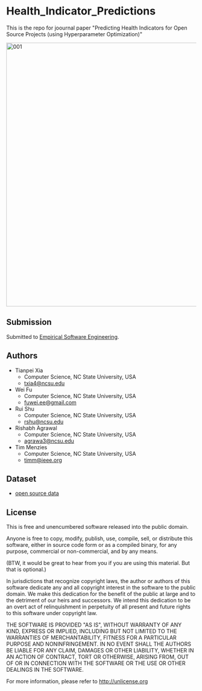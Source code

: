 # Health_Indicator_Predictions

This is the repo for joournal paper "Predicting Health Indicators for Open Source Projects (using Hyperparameter Optimization)"

<img width="700" alt="001" src="https://user-images.githubusercontent.com/16036156/158908059-fe75b45b-9040-401a-a133-e3cc88a48edb.jpg">

## Submission 

Submitted to [Empirical Software Engineering](https://www.springer.com/journal/10664).

## Authors

+ Tianpei Xia
  + Computer Science, NC State University, USA 
  + txia4@ncsu.edu
+ Wei Fu
  + Computer Science, NC State University, USA 
  + fuwei.ee@gmail.com
+ Rui Shu
  + Computer Science, NC State University, USA 
  + rshu@ncsu.edu
+ Rishabh Agrawal
  + Computer Science, NC State University, USA 
  + agrawa3@ncsu.edu
+ Tim Menzies
  + Computer Science, NC State University, USA 
  + timm@ieee.org

## Dataset

+ [open source data](https://github.com/arennax/Health_Indicator_Prediction/tree/master/experiment_data_cleaned)

## License

This is free and unencumbered software released into the public domain.

Anyone is free to copy, modify, publish, use, compile, sell, or distribute this software, either in source code form or as a compiled binary, for any purpose, commercial or non-commercial, and by any means.

(BTW, it would be great to hear from you if you are using this material. But that is optional.)

In jurisdictions that recognize copyright laws, the author or authors of this software dedicate any and all copyright interest in the software to the public domain. We make this dedication for the benefit of the public at large and to the detriment of our heirs and successors. We intend this dedication to be an overt act of relinquishment in perpetuity of all present and future rights to this software under copyright law.

THE SOFTWARE IS PROVIDED "AS IS", WITHOUT WARRANTY OF ANY KIND, EXPRESS OR IMPLIED, INCLUDING BUT NOT LIMITED TO THE WARRANTIES OF MERCHANTABILITY, FITNESS FOR A PARTICULAR PURPOSE AND NONINFRINGEMENT. IN NO EVENT SHALL THE AUTHORS BE LIABLE FOR ANY CLAIM, DAMAGES OR OTHER LIABILITY, WHETHER IN AN ACTION OF CONTRACT, TORT OR OTHERWISE, ARISING FROM, OUT OF OR IN CONNECTION WITH THE SOFTWARE OR THE USE OR OTHER DEALINGS IN THE SOFTWARE.

For more information, please refer to http://unlicense.org
  
